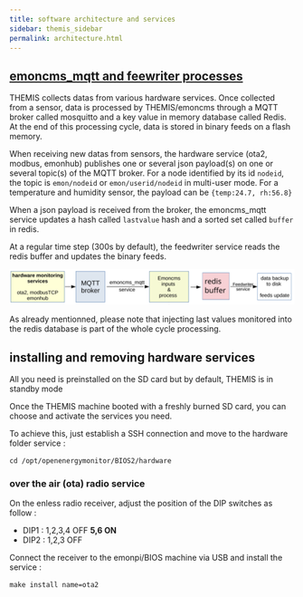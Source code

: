 ```yaml
---
title: software architecture and services
sidebar: themis_sidebar
permalink: architecture.html
---
```


## [emoncms_mqtt and feewriter processes](https://github.com/dromotherm/sandbox/blob/master/bios/servicesEN.md)

THEMIS collects datas from various hardware services. Once collected from a sensor, data is processed by THEMIS/emoncms through a MQTT broker called mosquitto and a key value in memory database called Redis. At the end of this processing cycle, data is stored in binary feeds on a flash memory. 

When receiving new datas from sensors, the hardware service (ota2, modbus, emonhub) publishes one or several json payload(s) on one or several topic(s) of the MQTT broker. For a node identified by its id `nodeid`, the topic is `emon/nodeid` or `emon/userid/nodeid` in multi-user mode. For a temperature and humidity sensor, the payload can be `{temp:24.7, rh:56.8}` 

When a json payload is received from the broker, the emoncms_mqtt service updates a hash called `lastvalue` hash and a sorted set called `buffer` in redis.

At a regular time step (300s by default), the feedwriter service reads the redis buffer and updates the binary feeds. 

![architecture](schema.svg)

As already mentionned, please note that injecting last values monitored into the redis database is part of the whole cycle processing.

## installing and removing hardware services

All you need is preinstalled on the SD card but by default, THEMIS is in standby mode  

Once the THEMIS machine booted with a freshly burned SD card, you can choose and activate the services you need.

To achieve this, just establish a SSH connection and move to the hardware folder service :

```
cd /opt/openenergymonitor/BIOS2/hardware
```

### over the air (ota) radio service

On the enless radio receiver, adjust the position of the DIP switches as follow :

- DIP1 : 1,2,3,4 OFF **5,6 ON**
- DIP2 : 1,2,3 OFF

Connect the receiver to the emonpi/BIOS machine via USB and install the service :

```
make install name=ota2
```
